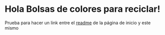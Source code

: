 # Hola Bolsas de colores para reciclar!

Prueba para hacer un link entre el [readme](../README.md) de la página de inicio y este mismo
